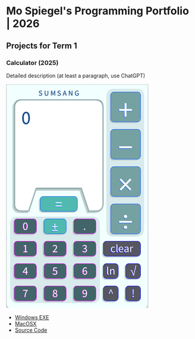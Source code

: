 # Mo Spiegel's Programming Portfolio | 2026

## Projects for Term 1

### Calculator (2025)

Detailed description (at least a paragraph, use ChatGPT)

![Running Calculator](https://github.com/Mo59471/portfolio/blob/main/images/calc.png?raw=true)

* [Windows EXE]()
* [MacOSX]()
* [Source Code]()
